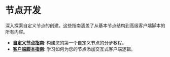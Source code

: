 # 节点开发

深入探索自定义节点的创建。这些指南涵盖了从基本节点结构到高级客户端脚本的所有内容。

- **[自定义节点指南](./custom-node-guide.md)**: 构建您的第一个自定义节点的分步教程。
- **[客户端脚本指南](./client-script-guide.md)**: 学习如何为您的节点添加交互式客户端逻辑。